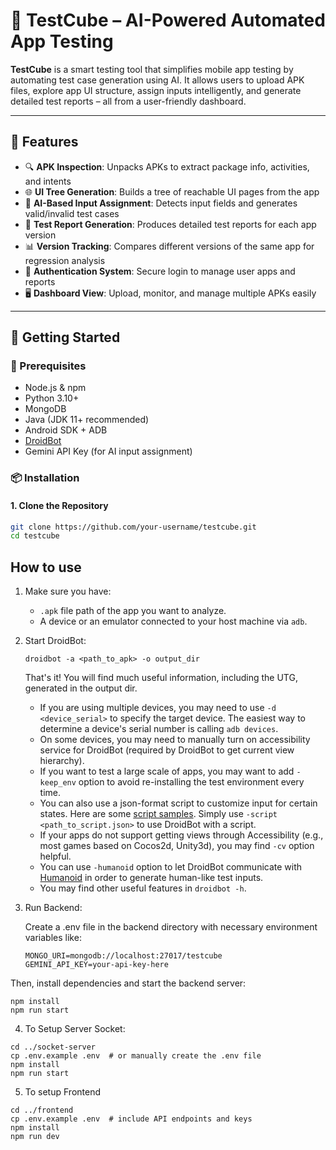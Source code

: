 # 🧪 TestCube – AI-Powered Automated App Testing

**TestCube** is a smart testing tool that simplifies mobile app testing by automating test case generation using AI. It allows users to upload APK files, explore app UI structure, assign inputs intelligently, and generate detailed test reports – all from a user-friendly dashboard.

---

## 🚀 Features

- 🔍 **APK Inspection**: Unpacks APKs to extract package info, activities, and intents
- 🌐 **UI Tree Generation**: Builds a tree of reachable UI pages from the app
- 🤖 **AI-Based Input Assignment**: Detects input fields and generates valid/invalid test cases
- 📝 **Test Report Generation**: Produces detailed test reports for each app version
- 📊 **Version Tracking**: Compares different versions of the same app for regression analysis
- 🔐 **Authentication System**: Secure login to manage user apps and reports
- 🖥️ **Dashboard View**: Upload, monitor, and manage multiple APKs easily


---


## 🧰 Getting Started

### 🔧 Prerequisites

- Node.js & npm
- Python 3.10+
- MongoDB
- Java (JDK 11+ recommended)  
- Android SDK + ADB  
- [DroidBot](https://github.com/honeynet/droidbot)  
- Gemini API Key (for AI input assignment) 

### 📦 Installation

#### 1. Clone the Repository
```bash
git clone https://github.com/your-username/testcube.git
cd testcube
```
## How to use

1. Make sure you have:

    + `.apk` file path of the app you want to analyze.
    + A device or an emulator connected to your host machine via `adb`.

2. Start DroidBot:

    ```
    droidbot -a <path_to_apk> -o output_dir
    ```
    That's it! You will find much useful information, including the UTG, generated in the output dir.

    + If you are using multiple devices, you may need to use `-d <device_serial>` to specify the target device. The easiest way to determine a device's serial number is calling `adb devices`.
    + On some devices, you may need to manually turn on accessibility service for DroidBot (required by DroidBot to get current view hierarchy).
    + If you want to test a large scale of apps, you may want to add `-keep_env` option to avoid re-installing the test environment every time.
    + You can also use a json-format script to customize input for certain states. Here are some [script samples](script_samples/). Simply use `-script <path_to_script.json>` to use DroidBot with a script.
    + If your apps do not support getting views through Accessibility (e.g., most games based on Cocos2d, Unity3d), you may find `-cv` option helpful.
    + You can use `-humanoid` option to let DroidBot communicate with [Humanoid](https://github.com/yzygitzh/Humanoid) in order to generate human-like test inputs.
    + You may find other useful features in `droidbot -h`.
  

3. Run Backend:

   Create a .env file in the backend directory with necessary environment variables like:
   ```
   MONGO_URI=mongodb://localhost:27017/testcube
   GEMINI_API_KEY=your-api-key-here
   ```
 Then, install dependencies and start the backend server:

  ```
  npm install
  npm run start
  ```

4. To Setup Server Socket:

  ```
  cd ../socket-server
  cp .env.example .env  # or manually create the .env file
  npm install
  npm run start
 ```

5. To setup Frontend
```
cd ../frontend
cp .env.example .env  # include API endpoints and keys
npm install
npm run dev
```


   
